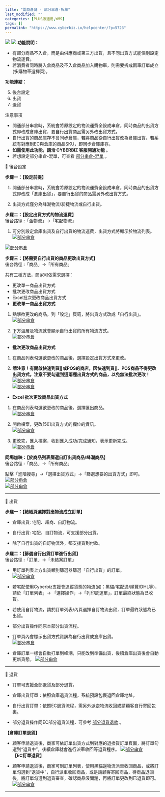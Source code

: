 ```yaml
---
title: "電商倉儲 - 部分串倉-拆單"
last_modified: ""
categories: [PLUS版適用,WMS]
tags: []
permalink: "https://www.cyberbiz.io/helpcenter/?p=5723"
---
```


![](https://www.cyberbiz.io/helpcenter/wp-content/uploads/一般版1.png)
![](https://www.cyberbiz.io/helpcenter/wp-content/uploads/PLUS版3.png)
**功能說明：**  

* 有部分商品不入倉，而是由供應商或第三方出貨，且不同出貨方式能個別設定物流運費。
* 若消費者同時將入倉商品及不入倉商品加入購物車，則需要拆成兩筆訂單成立(多購物車選擇頁)。


**功能連結：**  

5. 後台設定
6. 出貨
7. 退貨

注意事項  

* 開通部分串倉時，系統會將原設定的物流運費全設成串倉，同時商品的出貨方式即改成倉庫出貨，要自行出貨商品需另外改出貨方式。
* 自行出貨的商品庫存不會同步倉庫，若將商品從自行出貨改為倉庫出貨，若系統有對應到EC與倉庫的商品SKU，即同步倉庫庫存。
* **如需使用此功能，請洽 CYBERBIZ 客服開通功能** 。
* 若想設定部分串倉-混單，可查看 [部分串倉-混單](https://www.cyberbiz.io/helpcenter/?p=5726) 。


📌 後台設定  

**步驟一：【設定前提】**  

1. 開通部分串倉時，系統會將原設定的物流運費全設成串倉，同時商品的出貨方式即改成「倉庫出貨」，要自行出貨的商品需另外改出貨方式。


2. 出貨方式僅分為峰潮物流/昶捷物流或自行出貨。


**步驟二：【設定出貨方式的物流運費】**  
後台路徑 :「金物流」→「宅配物流」  


1. 可分別設定倉庫出貨及自行出貨的物流運費，出貨方式將顯示於物流列表。  
[![部分串倉](https://www.cyberbiz.io/support/wp-content/uploads/部分串倉_拆單001.png)](https://www.cyberbiz.io/support/wp-content/uploads/部分串倉_拆單001.png)  

[![部分串倉](https://www.cyberbiz.io/support/wp-content/uploads/部分串倉_拆單002.png)](https://www.cyberbiz.io/support/wp-content/uploads/部分串倉_拆單002.png)  



**步驟三：【將需要自行出貨的商品更改出貨方式】**  
後台路徑 :「商品」→「所有商品」  

共有三種方法，商家可依需求選擇：

* 更改單一商品出貨方式
* 批次更改商品出貨方式
* Excel批次更改商品出貨方式
* **更改單一商品出貨方式**  

1. 點擊欲更改的商品，到「設定」頁籤，將出貨方式改成「自行出貨」。  
[![部分串倉](https://www.cyberbiz.io/support/wp-content/uploads/部分串倉_拆單003.png)](https://www.cyberbiz.io/support/wp-content/uploads/部分串倉_拆單003.png)  

2. 下方溫層及物流就會顯示自行出貨的所有物流方式。  
[![部分串倉](https://www.cyberbiz.io/support/wp-content/uploads/部分串倉_拆單004.png)](https://www.cyberbiz.io/support/wp-content/uploads/部分串倉_拆單004.png)  



* **批次更改商品出貨方式**
1. 在商品列表勾選欲更改的商品後，選擇設定出貨方式來更改。  

2. **請注意！有開啟快速到貨或POS的商店，因快速到貨、POS商品不得更改出貨方式，注意不要勾選到這兩種出貨方式的商品，以免無法批次更改！**
[![部分串倉](https://www.cyberbiz.io/support/wp-content/uploads/部分串倉_拆單005.png)](https://www.cyberbiz.io/support/wp-content/uploads/部分串倉_拆單005.png)  
[![部分串倉](https://www.cyberbiz.io/support/wp-content/uploads/2021/11/部分串倉_拆單03.png)](https://www.cyberbiz.io/support/wp-content/uploads/2021/11/部分串倉_拆單03.png)  



* **Excel 批次更改商品出貨方式**
1. 在商品列表勾選欲更改的商品後，選擇匯出商品。  
[![部分串倉](https://www.cyberbiz.io/support/wp-content/uploads/部分串倉_拆單006.png)](https://www.cyberbiz.io/support/wp-content/uploads/部分串倉_拆單006.png)  

2. 開啟檔案，更改[50]出貨方式的欄位的資訊。  
[![部分串倉](https://www.cyberbiz.io/support/wp-content/uploads/部分串倉_拆單007.png)](https://www.cyberbiz.io/support/wp-content/uploads/部分串倉_拆單007.png)  

3. 更改完，匯入檔案，收到匯入成功/完成通知，表示更新完成。  
[![部分串倉](https://www.cyberbiz.io/support/wp-content/uploads/2021/11/部分串倉_拆單06.png)](https://www.cyberbiz.io/support/wp-content/uploads/2021/11/部分串倉_拆單06.png)  



**同場加映：【於商品列表篩選自訂出貨商品/峰潮商品】**  
後台路徑 :「商品」→「所有商品」  

點擊「進階搜尋」→「選擇出貨方式」→「篩選想要的出貨方式」即可。 [![部分串倉](https://www.cyberbiz.io/support/wp-content/uploads/部分串倉_拆單008.png)](https://www.cyberbiz.io/support/wp-content/uploads/部分串倉_拆單008.png)  
[![部分串倉](https://www.cyberbiz.io/support/wp-content/uploads/部分串倉_拆單009.png)](https://www.cyberbiz.io/support/wp-content/uploads/部分串倉_拆單009.png)  


* * *


📌 出貨  

**步驟一：【結帳頁選擇對應物流成立訂單】**  

* 倉庫出貨: 宅配、超商、自訂物流。


* 自行出貨: 宅配、自訂物流，可支援部分出貨。


* 除了自行出貨的自訂物流外，都支援貨到付款。


**步驟二：【篩選自行出貨訂單進行出貨】**  
後台路徑 :「訂單」→「未結案訂單」  


* 用訂單列表上方出貨類別篩選器篩選「自行出貨」的訂單。  
[![部分串倉](https://www.cyberbiz.io/support/wp-content/uploads/部分串倉_拆單010.png)](https://www.cyberbiz.io/support/wp-content/uploads/部分串倉_拆單010.png)  

* 若宅配使用Cyberbiz支援會追蹤貨態的物流(如：黑貓/宅配通/順豐/DHL等)，請於「訂單列表」→ 「選擇操作」→「列印託運單」，訂單最終狀態為已收貨。


* 若使用自訂物流，請於訂單列表/內頁選擇自訂物流出貨，訂單最終狀態為已出貨。


* 部分出貨操作同原本部分出貨流程。


* 訂單頁內會標示出貨方式資訊為自行出貨或倉庫出貨。  
[![部分串倉](https://www.cyberbiz.io/support/wp-content/uploads/2021/11/部分串倉_拆單12.png)](https://www.cyberbiz.io/support/wp-content/uploads/2021/11/部分串倉_拆單12.png)  



* 倉庫訂單一樣會自動打單到峰潮，只能改到準備出貨，後續倉庫出貨後會自動更新貨態。 [![部分串倉](https://www.cyberbiz.io/support/wp-content/uploads/2021/11/部分串倉_拆單13.png)](https://www.cyberbiz.io/support/wp-content/uploads/2021/11/部分串倉_拆單13.png)  



* * *


📌 退貨  


* 訂單可支援全部退貨及部分退貨。


* 倉庫出貨訂單：依照倉庫退貨流程，系統預設包裹退回倉庫地址。


* 自行出貨訂單：依照EC退貨流程，需另外派逆物流收回或請顧客自行寄回包裹。  



* 部分退貨操作同EC部分退貨流程，可參考 [部分退貨退款](https://www.cyberbiz.io/helpcenter/?p=7016) 。

**【倉庫訂單退貨】**  

* 顧客申請退貨後，商家可依訂單出貨方式到對應的退換貨訂單頁面，將訂單勾選到“退貨中”，後續倉庫就會進行派車收回等退貨程序。
[![部分串倉](https://www.cyberbiz.io/support/wp-content/uploads/部分串倉_拆單011.png)](https://www.cyberbiz.io/support/wp-content/uploads/部分串倉_拆單011.png)  
**【EC訂單退貨】**  

* 顧客申請退貨後，商家可到訂單列表，使用黑貓逆物流派車收回商品，或將訂單勾選到“退貨中”，自行派車收回商品，或是請顧客寄回商品，待商品退回後，將訂單勾選到退貨審查，確認商品沒問題，再將訂單更改到已退貨即可。
[![部分串倉](https://www.cyberbiz.io/support/wp-content/uploads/2021/11/部分串倉_拆單15.png)](https://www.cyberbiz.io/support/wp-content/uploads/2021/11/部分串倉_拆單15.png)  

* * *

